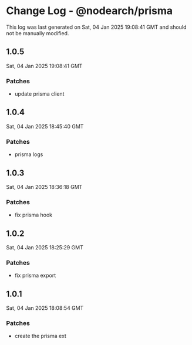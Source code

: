 # Change Log - @nodearch/prisma

This log was last generated on Sat, 04 Jan 2025 19:08:41 GMT and should not be manually modified.

## 1.0.5
Sat, 04 Jan 2025 19:08:41 GMT

### Patches

- update prisma client

## 1.0.4
Sat, 04 Jan 2025 18:45:40 GMT

### Patches

- prisma logs

## 1.0.3
Sat, 04 Jan 2025 18:36:18 GMT

### Patches

- fix prisma hook

## 1.0.2
Sat, 04 Jan 2025 18:25:29 GMT

### Patches

- fix prisma export

## 1.0.1
Sat, 04 Jan 2025 18:08:54 GMT

### Patches

- create the prisma ext

